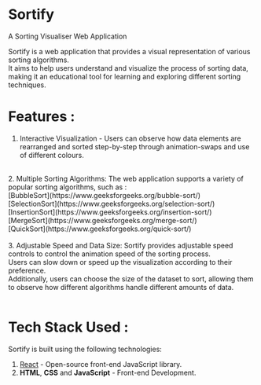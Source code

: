 # Sortify
A Sorting Visualiser Web Application

Sortify is a web application that provides a visual representation of various sorting algorithms. <br/>
It aims to help users understand and visualize the process of sorting data, making it an educational tool for learning and exploring different sorting techniques.
<br/>
# Features :
1. Interactive Visualization - Users can observe how data elements are rearranged and sorted step-by-step through animation-swaps and use of different colours.
<br/>
2. Multiple Sorting Algorithms: The web application supports a variety of popular sorting algorithms, such as : <br/>
   [BubbleSort](https://www.geeksforgeeks.org/bubble-sort/) <br/>
   [SelectionSort](https://www.geeksforgeeks.org/selection-sort/) <br/>
   [InsertionSort](https://www.geeksforgeeks.org/insertion-sort/) <br/>
   [MergeSort](https://www.geeksforgeeks.org/merge-sort/) <br/>
   [QuickSort](https://www.geeksforgeeks.org/quick-sort/) <br/>
<br/>
3. Adjustable Speed and Data Size: Sortify provides adjustable speed controls to control the animation speed of the sorting process.<br/>
Users can slow down or speed up the visualization according to their preference. <br/>
Additionally, users can choose the size of the dataset to sort, allowing them to observe how different algorithms handle different amounts of data.<br/>
<br/>

# Tech Stack Used :
Sortify is built using the following technologies:<br/>
1. [React](https://react.dev/) - Open-source front-end JavaScript library.
2. **HTML**, **CSS** and **JavaScript** - Front-end Development.
 
